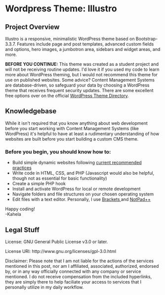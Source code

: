 # Wordpress Theme: Illustro 
<h2> Project Overview </h2>
<p>Illustro is a responsive, minimalistic WordPress theme based on Bootstrap-3.3.7. Features include page and post templates, advanced custom fields and options, hero images, a jumbotron area, sidebars and widget areas, and more. </p>

<p><strong>BEFORE YOU CONTINUE:</strong> This theme was created as a student project and will not be receiving routine updates. I'd love it if you used my code to learn more about WordPress theming, but I would not recommend this theme for use on published websites. Some advice? Content Management Systems are database-driven, so safeguard your data by choosing a WordPress theme that receives frequent security updates. There are some excellent free options over on the official <a href="https://wordpress.org/themes/">WordPress Theme Directory</a>.</p>

<section>
  <h2>Knowledgebase</h2>

  <p>While it isn't required that you know anything about web development before you start working with Content Management Systems (like WordPress) it's helpful to have at least a rudimentary understanding of how websites are built before you start building a custom CMS theme.</p>

  <h3 id="knowledge">Before you begin, you should know how to:</h3>
  <ul aria-labelledby="knowledge">                                               
  <li>Build simple dynamic websites following <a href="https://www.w3.org/wiki/The_web_standards_model_-_HTML_CSS_and_JavaScript"> current recommended practices</a></li>
    <li>Write code in HTML, CSS, and PHP (Javascript would also be helpful, though not as essential for basic functionality)</li>
    <li> Create a simple PHP hook </li>
    <li>Install and activate WordPress for local or remote development </li>
    <li>Navigate folders and file structures on your chosen operating system</li>
    <li>Edit files with a text editor. Personally, I use <a href="https://brackets.io/"> Brackets </a> and <a href="https://notepad-plus-plus.org/"> NotPad++</a></li>
  </ul>
  <p>Happy coding! <br>
  -Kahela</p>
</section>

</section>

<section>
  <h2> Legal Stuff </h2>
  <p>License: GNU General Public License v3.0 or later.</p>
  <p>License URI: http://www.gnu.org/licenses/gpl-3.0.html</p>
  
  <p>Disclaimer: Please note that I am not liable for the actions of the services mentioned in this post, nor am I affiliated, associated, authorized, endorsed by, or in any way officially connected with any company or service mentioned. I do not receive compensation from the included hyperlinks, they are simply there to help faciliate your access to services that I personally utilize in my daily workflow. </p>
